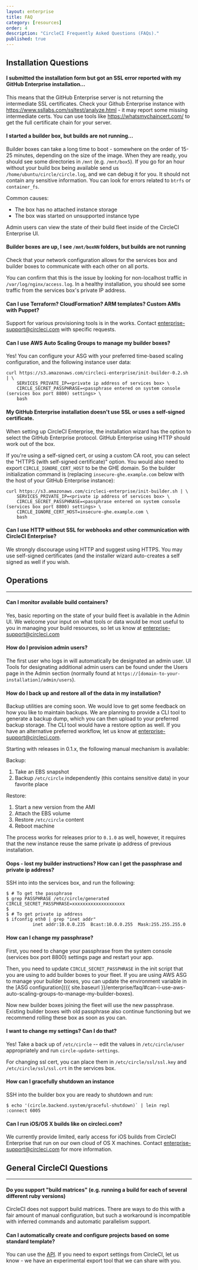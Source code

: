 ```yaml
---
layout: enterprise
title: FAQ
category: [resources]
order: 4
description: "CircleCI Frequently Asked Questions (FAQs)."
published: true
---
```




## Installation Questions

#### I submitted the installation form but got an SSL error reported with my GitHub Enterprise installation...

This means that the GitHub Enterprise server is not returning the intermediate SSL certificates. Check your Github Enterprise instance with <https://www.ssllabs.com/ssltest/analyze.html> - it may report some missing intermediate certs. You can use tools like <https://whatsmychaincert.com/> to get the full certificate chain for your server.

#### I started a builder box, but builds are not running...

Builder boxes can take a long time to boot - somewhere on the order of 15-25 minutes, depending on the size of the image.  When they are ready, you should see some directories in `/mnt` (e.g. `/mnt/box5`).  If you go for an hour without your build box being available send us `/home/ubuntu/circle/circle.log`, and we can debug it for you.  It should not contain any sensitive information. You can look for errors related to `btrfs` or `container_fs`.

Common causes:

<!-- TODO: link to supported instance type doc -->

* The box has no attached instance storage
* The box was started on unsupported instance type

Admin users can view the state of their build fleet inside of the CircleCI Enterprise UI.


#### Builder boxes are up, I see `/mnt/boxNN` folders, but builds are not running

Check that your network configuration allows for the services box and builder
boxes to communicate with each other on all ports.

You can confirm that this is the issue by looking for non-localhost traffic in `/var/log/nginx/access.log`.  In a healthy installation, you should see some traffic from the services box's private IP address.

#### Can I use Terraform? CloudFormation? ARM templates? Custom AMIs with Puppet?

Support for various provisioning tools is in the works. Contact <enterprise-support@circleci.com> with specific requests.

#### Can I use AWS Auto Scaling Groups to manage my builder boxes?

Yes! You can configure your ASG with your preferred time-based scaling configuration, and the following instance user data:

```
curl https://s3.amazonaws.com/circleci-enterprise/init-builder-0.2.sh | \
    SERVICES_PRIVATE_IP=<private ip address of services box> \
    CIRCLE_SECRET_PASSPHRASE=<passphrase entered on system console (services box port 8800) settings> \
    bash
```

#### My GitHub Enterprise installation doesn't use SSL or uses a self-signed certificate.

When setting up CircleCI Enterprise, the installation wizard has the option to
select the GitHub Enterprise protocol. GitHub Enterprise using HTTP should work out of the box.

If you're using a self-signed cert, or using a custom CA root, you can select the
"HTTPS (with self-signed certificate)" option.  You would also need to
export `CIRCLE_IGNORE_CERT_HOST` to be the GHE domain.  So the builder
initialization command is (replacing `insecure-ghe.example.com` below with the host of your GitHub Enterprise instance):

```
curl https://s3.amazonaws.com/circleci-enterprise/init-builder.sh | \
    SERVICES_PRIVATE_IP=<private ip address of services box> \
    CIRCLE_SECRET_PASSPHRASE=<passphrase entered on system console (services box port 8800) settings> \
    CIRCLE_IGNORE_CERT_HOST=insecure-ghe.example.com \
    bash
```

#### Can I use HTTP without SSL for webhooks and other communication with CircleCI Enterprise?

We strongly discourage using HTTP and suggest using HTTPS.  You may use
self-signed certificates (and the installer wizard auto-creates a self signed
as well if you wish.

## Operations
---

#### Can I monitor available build containers?

Yes, basic reporting on the state of your build fleet is available in the Admin UI. We welcome your input on what tools or data would be most useful to you in managing your build resources, so let us know at <enterprise-support@circleci.com>

#### How do I provision admin users?

The first user who logs in will automatically be designated an admin user. UI Tools for designating additional admin users can be found under the Users page in the Admin section (normally found at `https://[domain-to-your-installation]/admin/users`).

#### How do I back up and restore all of the data in my installation?

Backup utilities are coming soon. We would love to get some feedback on how you like to maintain backups.  We are planning to provide a CLI tool to generate a backup dump, which you can then upload to your preferred backup storage.  The CLI tool would have a restore option as well.  If you have an alternative preferred workflow, let us know at <enterprise-support@circleci.com>.

Starting with releases in 0.1.x, the following manual mechanism is available:

Backup:

1. Take an EBS snapshot
2. Backup `/etc/circle` independently (this contains sensitive data) in your favorite place

Restore:

1. Start a new version from the AMI
2. Attach the EBS volume
3. Restore `/etc/circle` content
4. Reboot machine

The process works for releases prior to `0.1.0` as well, however, it
requires that the new instance reuse the same private ip address of previous
installation.

#### Oops - lost my builder instructions?  How can I get the passphrase and private ip address?

SSH into into the services box, and run the following:

```
$ # To get the passphrase
$ grep PASSPHRASE /etc/circle/generated
CIRCLE_SECRET_PASSPHRASE=xxxxxxxxxxxxxxxxxxxx
$
$ # To get private ip address
$ ifconfig eth0 | grep "inet addr"
          inet addr:10.0.0.235  Bcast:10.0.0.255  Mask:255.255.255.0
```

#### How can I change my passphrase?

First, you need to change your passphrase from the system console (services box port 8800) settings page and restart your app.

Then, you need to update `CIRCLE_SECRET_PASSPHRASE` in the init script that you are using to add builder boxes to your fleet. If you are
using AWS ASG to manage your builder boxes, you can update the environment variable in the [ASG configuration]({{ site.baseurl }}/enterprise/faq/#can-i-use-aws-auto-scaling-groups-to-manage-my-builder-boxes).

Now new builder boxes joining the fleet will use the new passphrase. Existing builder boxes with old passphrase also continue functioning but we recommend rolling these box as soon as you can.

#### I want to change my settings?  Can I do that?

Yes!  Take a back up of `/etc/circle` -- edit the values in `/etc/circle/user`
appropriately and run `circle-update-settings`.

For changing ssl cert, you can place them in `/etc/circle/ssl/ssl.key` and
`/etc/circle/ssl/ssl.crt` in the services box.

#### How can I gracefully shutdown an instance

<!-- TODO: Document API call -->

SSH into the builder box you are ready to shutdown and run:

```
$ echo '(circle.backend.system/graceful-shutdown)` | lein repl :connect 6005
```

#### Can I run iOS/OS X builds like on circleci.com?

We currently provide limited, early access for iOS builds from CircleCI Enterprise that run on our own cloud of OS X machines. Contact <enterprise-support@circleci.com> for more information.

## General CircleCI Questions
---

#### Do you support "build matrices" (e.g. running a build for each of several different ruby versions)

CircleCI does not support build matrices. There are ways to do this with a fair amount of manual configuration, but such a workaround is incompatible with inferred commands and automatic parallelism support.

#### Can I automatically create and configure projects based on some standard template?

You can use the [API](https://circleci.com/docs/api).  If you need to export settings from CircleCI, let us know - we have an experimental export tool that we can share with you.
